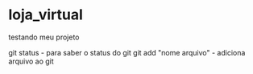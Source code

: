 # loja_virtual

testando meu projeto


git status - para saber o status do git
git add "nome arquivo" - adiciona arquivo ao git